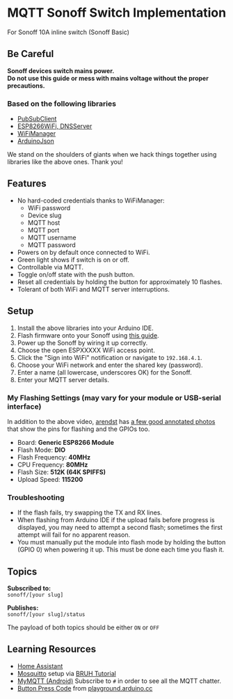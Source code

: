 # MQTT Sonoff Switch Implementation

For Sonoff 10A inline switch (Sonoff Basic)

## Be Careful

**Sonoff devices switch mains power.  
Do not use this guide or mess with mains voltage without the proper precautions.**


### Based on the following libraries

* [PubSubClient](https://github.com/knolleary/pubsubclient)
* [ESP8266WiFi, DNSServer](https://github.com/esp8266/Arduino)
* [WiFiManager](https://github.com/tzapu/WiFiManager)
* [ArduinoJson](https://github.com/bblanchon/ArduinoJson)

We stand on the shoulders of giants when we hack things together using libraries like the above ones. Thank you!



## Features

* No hard-coded credentials thanks to WiFiManager:
  * WiFi password
  * Device slug
  * MQTT host
  * MQTT port
  * MQTT username
  * MQTT password
* Powers on by default once connected to WiFi.
* Green light shows if switch is on or off.
* Controllable via MQTT.
* Toggle on/off state with the push button.
* Reset all credentials by holding the button for approximately 10 flashes.
* Tolerant of both WiFi and MQTT server interruptions.


## Setup

1. Install the above libraries into your Arduino IDE.
1. Flash firmware onto your Sonoff using [this guide](https://www.youtube.com/watch?v=-JxPWA-qxAk).
1. Power up the Sonoff by wiring it up correctly.
1. Choose the open ESPXXXXX WiFi access point.
1. Click the "Sign into WiFi" notification or navigate to `192.168.4.1`.
1. Choose your WiFi network and enter the shared key (password).
1. Enter a name (all lowercase, underscores OK) for the Sonoff.
1. Enter your MQTT server details.

### My Flashing Settings (may vary for your module or USB-serial interface)

In addition to the above video, [arendst](https://github.com/arendst) has [a few good annotated photos](https://github.com/arendst/Sonoff-Tasmota/wiki/GPIO-Locations#sonoff-basic) that show the pins for flashing and the GPIOs too.

* Board: **Generic ESP8266 Module**
* Flash Mode: **DIO**
* Flash Frequency: **40MHz**
* CPU Frequency: **80MHz**
* Flash Size: **512K (64K SPIFFS)**
* Upload Speed: **115200**


### Troubleshooting

* If the flash fails, try swapping the TX and RX lines.
* When flashing from Arduino IDE if the upload fails before progress is displayed, you may need to attempt a second flash; sometimes the first attempt will fail for no apparent reason.
* You must manually put the module into flash mode by holding the button (GPIO 0) when powering it up. This must be done each time you flash it.


## Topics

**Subscribed to:**  
`sonoff/[your slug]`

**Publishes:**  
`sonoff/[your slug]/status`

The payload of both topics should be either `ON` or `OFF`


## Learning Resources

* [Home Assistant](https://home-assistant.io/)
* [Mosquitto](http://mosquitto.org/) setup via [BRUH Tutorial](https://www.youtube.com/watch?v=AsDHEDbyLfg)
* [MyMQTT (Android)](https://play.google.com/store/apps/details?id=at.tripwire.mqtt.client&hl=en) Subscribe to `#` in order to see all the MQTT chatter.
* [Button Press Code](https://playground.arduino.cc/Code/HoldButton) from [playground.arduino.cc](https://playground.arduino.cc)

